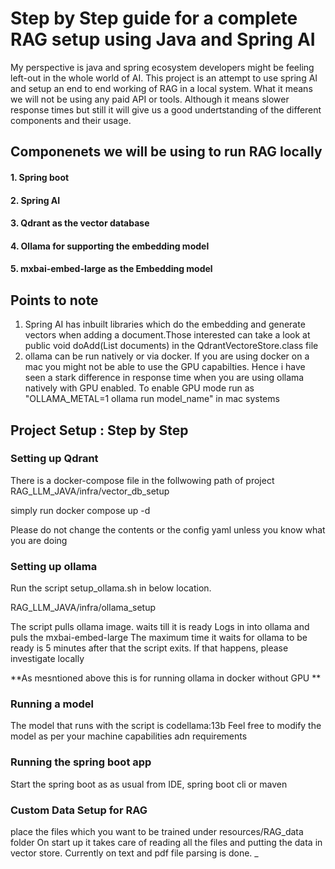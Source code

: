 # Step by Step guide for a complete RAG setup using Java and Spring AI

My perspective is java and spring ecosystem developers might be feeling left-out in the whole world of AI.
This project is an attempt to use spring AI and setup an end to end working of RAG in a local system.
What it means we will not be using any paid API or tools. 
Although it means slower response times but still it will give us a good undertstanding of the different components and their usage.

## Componenets we will be using to run RAG locally

#### 1. Spring boot
#### 2. Spring AI
#### 3. Qdrant as the vector database
#### 4. Ollama for supporting the embedding model
#### 5. mxbai-embed-large as the Embedding model

## Points to note

1. Spring AI has inbuilt libraries which do the embedding and generate vectors when adding a document.Those interested can take a look at  public void doAdd(List<Document> documents) in the QdrantVectoreStore.class file
2. ollama can be run natively or via docker. If you are using docker on a mac you might not be able to use the GPU capabilties. Hence i have seen a stark difference in response time when you are using ollama natively with GPU enabled. To enable GPU mode run as "OLLAMA_METAL=1 ollama run model_name" in mac systems

## Project Setup : Step by Step

### Setting up Qdrant

There is a docker-compose file in the follwowing path of project
RAG_LLM_JAVA/infra/vector_db_setup

simply run docker compose up -d

Please do not change the contents or the config yaml unless you know what you are doing


### Setting up ollama

Run the script setup_ollama.sh in below location.

RAG_LLM_JAVA/infra/ollama_setup

The script pulls ollama image. waits till it is ready
Logs in into ollama and puls the mxbai-embed-large
The maximum time it waits for ollama to be ready is 5 minutes after that the script exits.
If that happens, please investigate locally

**As mesntioned above this is for running ollama in docker without GPU **

### Running a model

The model that runs with the script is codellama:13b
Feel free to modify the model as per your machine capabilities adn requirements


### Running the spring boot app

Start the spring boot as as usual from IDE, spring boot cli or maven

### Custom Data Setup for RAG

place the files which you want to be trained under resources/RAG_data folder
On start up it takes care of reading all the files and putting the data in vector store.
Currently on text and pdf file parsing is done.
_





